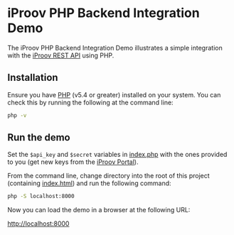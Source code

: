 # iProov PHP Backend Integration Demo

The iProov PHP Backend Integration Demo illustrates a simple integration with the [iProov REST API](https://secure.iproov.me/docs.html) using PHP.

## Installation
Ensure you have [PHP](http://php.net) (v5.4 or greater) installed on your system. You can check this by running the following at the command line:

```bash
php -v
```

## Run the demo

Set the `$api_key` and `$secret` variables in [index.php](./index.php) with the ones provided to you (get new keys from the [iProov Portal](https://portal.iproov.com)).

From the command line, change directory into the root of this project (containing [index.html](../index.html)) and run the following command:

```bash
php -S localhost:8000
```

Now you can load the demo in a browser at the following URL:

[http://localhost:8000](http://localhost:8000)


